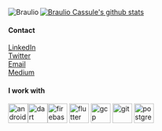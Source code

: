 [![Braulio Cassule's github stats](https://github-readme-stats.vercel.app/api?username=braulio94)](https://github.com/braulio94)
<img align="left" src="https://github-readme-stats.vercel.app/api/top-langs/?username=braulio94&layout=compact&hide=html" alt="Braulio" />


#### Contact
[LinkedIn](https://linkedin.com/in/braulio94)<br>
[Twitter](https://twitter.com/brauliocaassule)<br>
[Email](brauliocassule94@gmail.com)<br>
[Medium](https://medium.com/@brauliocassule)<br>
#### I work with <br>
<p align="left"><img src="https://devicons.github.io/devicon/devicon.git/icons/android/android-original-wordmark.svg" alt="android" width="40" height="40"/><img src="https://www.vectorlogo.zone/logos/dartlang/dartlang-icon.svg" alt="dart" width="40" height="40"/><img src="https://www.vectorlogo.zone/logos/firebase/firebase-icon.svg" alt="firebase" width="40" height="40"/> <img src="https://www.vectorlogo.zone/logos/flutterio/flutterio-icon.svg" alt="flutter" width="40" height="40"/> <img src="https://www.vectorlogo.zone/logos/google_cloud/google_cloud-icon.svg" alt="gcp" width="40" height="40"/> <img src="https://www.vectorlogo.zone/logos/git-scm/git-scm-icon.svg" alt="git" width="40" height="40"/> <img src="https://devicons.github.io/devicon/devicon.git/icons/postgresql/postgresql-original-wordmark.svg" alt="postgresql" width="40" height="40"/> 
